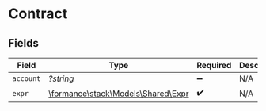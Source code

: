 # Contract


## Fields

| Field                                                             | Type                                                              | Required                                                          | Description                                                       | Example                                                           |
| ----------------------------------------------------------------- | ----------------------------------------------------------------- | ----------------------------------------------------------------- | ----------------------------------------------------------------- | ----------------------------------------------------------------- |
| `account`                                                         | *?string*                                                         | :heavy_minus_sign:                                                | N/A                                                               | users:001                                                         |
| `expr`                                                            | [\formance\stack\Models\Shared\Expr](../../Models/Shared/Expr.md) | :heavy_check_mark:                                                | N/A                                                               |                                                                   |